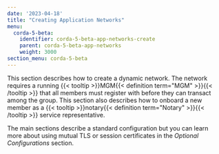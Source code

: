 ```yaml
---
date: '2023-04-18'
title: "Creating Application Networks"
menu:
  corda-5-beta:
    identifier: corda-5-beta-app-networks-create
    parent: corda-5-beta-app-networks
    weight: 3000
section_menu: corda-5-beta
---
```

This section describes how to create a dynamic network. The network requires a running {{< tooltip >}}MGM{{< definition term="MGM" >}}{{< /tooltip >}} that all members must register with before they can transact among the group. This section also describes how to onboard a new member as a {{< tooltip >}}notary{{< definition term="Notary" >}}{{< /tooltip >}} service representative. 

The main sections describe a standard configuration but you can learn more about using mutual TLS or session certificates in the _Optional Configurations_ section.